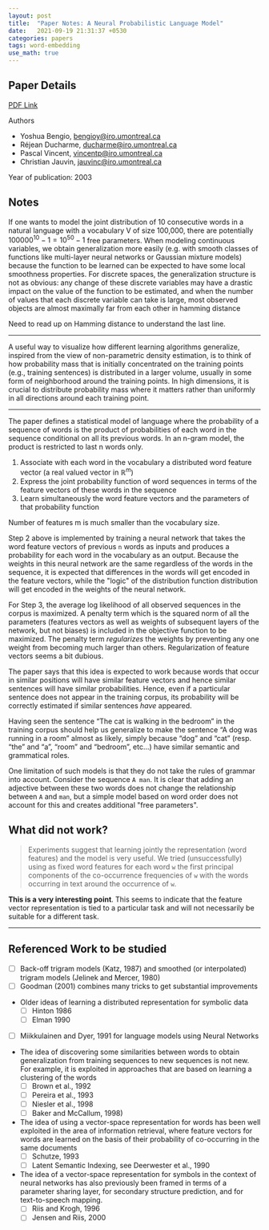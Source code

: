 ```yaml
---
layout: post
title:  "Paper Notes: A Neural Probabilistic Language Model"
date:   2021-09-19 21:31:37 +0530
categories: papers
tags: word-embedding
use_math: true
---
```

## Paper Details
[PDF Link](https://www.jmlr.org/papers/volume3/bengio03a/bengio03a.pdf)

Authors
- Yoshua Bengio, bengioy@iro.umontreal.ca
- Réjean Ducharme, ducharme@iro.umontreal.ca
- Pascal Vincent, vincentp@iro.umontreal.ca
- Christian Jauvin, jauvinc@iro.umontreal.ca

Year of publication: 2003

## Notes

>
If one wants to model the joint distribution of 10 consecutive words in a natural language with a vocabulary V of size 100,000, there are potentially $100000^{10} − 1 = 10^{50} − 1$ free parameters. When modeling continuous variables, we obtain generalization more easily (e.g. with smooth classes of functions like multi-layer neural networks or Gaussian mixture models) because the function to be learned can be expected to have some local smoothness properties. For discrete spaces, the generalization structure is not as obvious: any
change of these discrete variables may have a drastic impact on the value of the function to be estimated, and when the number of values that each discrete variable can take is large, most observed objects are almost maximally far from each other in hamming distance

Need to read up on Hamming distance to understand the last line.

---

>
A useful way to visualize how different learning algorithms generalize, inspired from the view of non-parametric density estimation, is to think of how probability mass that is initially concentrated on the training points (e.g., training sentences) is distributed in a larger volume, usually in some form of neighborhood around the training points. In high dimensions, it is crucial to distribute probability mass where it matters rather than uniformly in all directions around each training point.

---

The paper defines a statistical model of language where the probability of a sequence of words is the product of probabilities of each word in the sequence conditional on all its previous words.
In an n-gram model, the product is restricted to last n words only.

>
1. Associate with each word in the vocabulary a distributed word feature vector (a real valued vector in $\mathbb R^m$)
2. Express the joint probability function of word sequences in terms of the feature vectors of these words in the sequence
3. Learn simultaneously the word feature vectors and the parameters of that probability function

Number of features m is much smaller than the vocabulary size.

Step 2 above is implemented by training a neural network that takes the word feature vectors of previous `n` words as inputs and produces a probability for each word in the vocabulary as an output. Because the weights in this neural network are the same regardless of the words in the sequence, it is expected that differences in the words will get encoded in the feature vectors, while the "logic" of the distribution function distribution will get encoded in the weights of the neural network.

For Step 3, the average log likelihood of all observed sequences in the corpus is maximized. A penalty term which is the squared norm of all the parameters (features vectors as well as weights of subsequent layers of the network, but not biases) is included in the objective function to be maximized. The penalty term _regularizes_ the weights by preventing any one weight from becoming much larger than others. Regularization of feature vectors seems a bit dubious.

The paper says that this idea is expected to work because words that occur in similar positions will have similar feature vectors and hence similar sentences will have similar probabilities. Hence, even if a particular sentence does not appear in the training corpus, its probability will be correctly estimated if similar sentences _have_ appeared.

>
Having seen the sentence “The cat is walking in the bedroom” in the training corpus should help us generalize to make the sentence “A dog was running in a room” almost as likely, simply because “dog” and “cat” (resp. “the” and “a”, “room” and “bedroom”, etc...) have similar semantic and grammatical roles.

One limitation of such models is that they do not take the rules of grammar into account. Consider the sequence `A man`. It is clear that adding an adjective between these two words does not change the relationship between `A` and `man`, but a simple model based on word order does not account for this and creates additional "free parameters".

## What did not work?

> Experiments suggest that learning jointly the representation (word features) and the model is very useful. We tried (unsuccessfully) using as fixed word features for each word `w` the first principal components of the co-occurrence frequencies of `w` with the words occurring in text around the occurrence of `w`.

**This is a very interesting point**. This seems to indicate that the feature vector representation is tied to a particular task and will not necessarily be suitable for a different task.

---

## Referenced Work to be studied

- [ ] Back-off trigram models (Katz, 1987) and smoothed (or interpolated) trigram models (Jelinek and Mercer, 1980)
- [ ] Goodman (2001) combines many tricks to get substantial improvements
- Older ideas of learning a distributed representation for symbolic data
  - [ ] Hinton 1986
  - [ ] Elman 1990
- [ ] Miikkulainen and Dyer, 1991 for language models using Neural Networks
- The idea of discovering some similarities between words to obtain generalization from training sequences to new sequences is not new. For example, it is exploited in approaches that are based on learning a clustering of the words 
  - [ ] Brown et al., 1992
  - [ ] Pereira et al., 1993
  - [ ] Niesler et al., 1998
  - [ ] Baker and McCallum, 1998)
- The idea of using a vector-space representation for words has been well exploited in the area of information retrieval, where feature vectors for words are learned on the basis of their probability of co-occurring in the same documents
  - [ ] Schutze, 1993
  - [ ] Latent Semantic Indexing, see Deerwester et al., 1990
- The idea of a vector-space representation for symbols in the context of neural networks has also previously been framed in terms of a parameter sharing layer, for secondary structure prediction, and for text-to-speech mapping.
  - [ ] Riis and Krogh, 1996
  - [ ] Jensen and Riis, 2000
